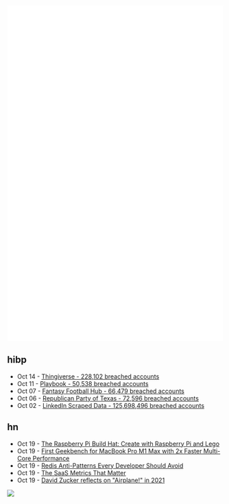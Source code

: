 ![Metrics](https://raw.githubusercontent.com/phixion/phixion/master/metrics.svg)

## hibp

<!--
for https://github.com/phixion/phixion/blob/main/.github/workflows/feeds.yml
-->
<!--START_SECTION:haveibeenpwnd-->
- Oct 14 - [Thingiverse - 228,102 breached accounts](https://haveibeenpwned.com/PwnedWebsites#Thingiverse)
- Oct 11 - [Playbook - 50,538 breached accounts](https://haveibeenpwned.com/PwnedWebsites#Playbook)
- Oct 07 - [Fantasy Football Hub - 66,479 breached accounts](https://haveibeenpwned.com/PwnedWebsites#FantasyFootballHub)
- Oct 06 - [Republican Party of Texas - 72,596 breached accounts](https://haveibeenpwned.com/PwnedWebsites#RepublicanPartyOfTexas)
- Oct 02 - [LinkedIn Scraped Data - 125,698,496 breached accounts](https://haveibeenpwned.com/PwnedWebsites#LinkedInScrape)
<!--END_SECTION:haveibeenpwnd-->

## hn

<!--
for https://github.com/phixion/phixion/blob/main/.github/workflows/feeds.yml
-->
<!--START_SECTION:hn-->
- Oct 19 - [The Raspberry Pi Build Hat: Create with Raspberry Pi and Lego](https://www.raspberrypi.com/news/raspberry-pi-build-hat-lego-education/)
- Oct 19 - [First Geekbench for MacBook Pro M1 Max with 2x Faster Multi-Core Performance](https://www.macrumors.com/2021/10/18/first-m1-max-geekbench-score-surfaces/)
- Oct 19 - [Redis Anti-Patterns Every Developer Should Avoid](https://developer.redis.com/howtos/antipatterns/)
- Oct 19 - [The SaaS Metrics That Matter](https://sacks.substack.com/p/the-saas-metrics-that-matter)
- Oct 19 - [David Zucker reflects on "Airplane!" in 2021](https://www.commentary.org/articles/david-zucker/wokeness_destroys-comedy/)
<!--END_SECTION:hn-->

<!--
for https://yhype.me
-->
![](https://hit.yhype.me/github/profile?user_id=13013670)

